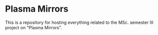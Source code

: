 # Plasma Mirrors
This is a repository for hosting everything related to the MSc. semester III project on "Plasma Mirrors".
